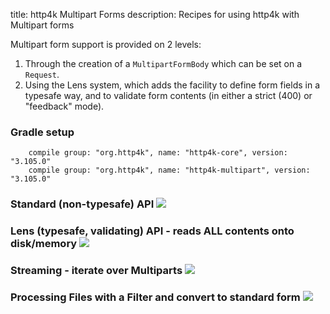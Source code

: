title: http4k Multipart Forms
description: Recipes for using http4k with Multipart forms

Multipart form support is provided on 2 levels:

1. Through the creation of a `MultipartFormBody` which can be set on a `Request`.
1. Using the Lens system, which adds the facility to define form fields in a typesafe way, and to validate form contents (in either a strict (400) or "feedback" mode).

### Gradle setup
```
    compile group: "org.http4k", name: "http4k-core", version: "3.105.0"
    compile group: "org.http4k", name: "http4k-multipart", version: "3.105.0"
```

### Standard (non-typesafe) API [<img class="octocat" src="/img/octocat-32.png"/>](https://github.com/http4k/http4k/blob/master/src/docs/cookbook/multipart_forms/example_standard.kt)
<script src="https://gist-it.appspot.com/https://github.com/http4k/http4k/blob/master/src/docs/cookbook/multipart_forms/example_standard.kt"></script>

### Lens (typesafe, validating) API - reads ALL contents onto disk/memory [<img class="octocat" src="/img/octocat-32.png"/>](https://github.com/http4k/http4k/blob/master/src/docs/cookbook/multipart_forms/example_lens.kt)
<script src="https://gist-it.appspot.com/https://github.com/http4k/http4k/blob/master/src/docs/cookbook/multipart_forms/example_lens.kt"></script>

### Streaming - iterate over Multiparts [<img class="octocat" src="/img/octocat-32.png"/>](https://github.com/http4k/http4k/blob/master/src/docs/cookbook/multipart_forms/example_streaming.kt)
<script src="https://gist-it.appspot.com/https://github.com/http4k/http4k/blob/master/src/docs/cookbook/multipart_forms/example_streaming.kt"></script>

### Processing Files with a Filter and convert to standard form [<img class="octocat" src="/img/octocat-32.png"/>](https://github.com/http4k/http4k/blob/master/src/docs/cookbook/multipart_forms/example_processing.kt)
<script src="https://gist-it.appspot.com/https://github.com/http4k/http4k/blob/master/src/docs/cookbook/multipart_forms/example_processing.kt"></script>
